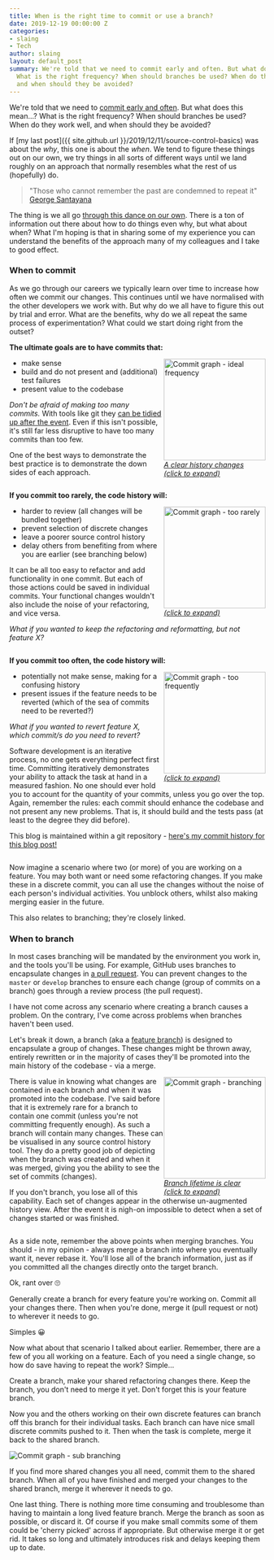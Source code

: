 ```yaml
---
title: When is the right time to commit or use a branch?
date: 2019-12-19 00:00:00 Z
categories:
- slaing
- Tech
author: slaing
layout: default_post
summary: We're told that we need to commit early and often. But what does this mean...?
  What is the right frequency? When should branches be used? When do they work well,
  and when should they be avoided?
---
```


We're told that we need to [commit early and often](https://blog.beanstalkapp.com/post/147799908084/commit-early-commit-often). But what does this mean...? What is the right frequency? When should branches be used? When do they work well, and when should they be avoided?

If [my last post]({{ site.github.url }}/2019/12/11/source-control-basics) was about the _why_, this one is about the _when_. We tend to figure these things out on our own, we try things in all sorts of different ways until we land roughly on an approach that normally resembles what the rest of us (hopefully) do.

> "Those who cannot remember the past are condemned to repeat it"<br />
[George Santayana](https://en.wikipedia.org/wiki/George_Santayana)

The thing is we all go [through this dance on our own](https://cseducators.stackexchange.com/questions/3590/why-dont-more-universities-teach-revision-control). There is a ton of information out there about how to do things  even why, but what about when? What I'm hoping is that in sharing some of my experience you can understand the benefits of the approach many of my colleagues and I take to good effect.

### When to commit
As we go through our careers we typically learn over time to increase how often we commit our changes. This continues until we have normalised with the other developers we work with. But why do we all have to figure this out by trial and error. What are the benefits, why do we all repeat the same process of experimentation? What could we start doing right from the outset?

**The ultimate goals are to have commits that:**

<div style="float: right; margin-left: 5px;">
    <a target="_blank" href="{{ site.baseurl }}/slaing/assets/2019-12-19-source-control-when/commit-frequently.png">
        <img alt="Commit graph - ideal frequency" width="200" src="{{ site.baseurl }}/slaing/assets/2019-12-19-source-control-when/commit-frequently.png" /><br />
        <i>A clear history changes<br />(click to expand)</i>
    </a>
</div>

- make sense
- build and do not present and (additional) test failures
- present value to the codebase

_Don't be afraid of making too many commits._ With tools like git they [can be tidied up after the event](https://git-scm.com/book/en/v2/Git-Branching-Rebasing). Even if this isn't possible, it's still far less disruptive to have too many commits than too few.

One of the best ways to demonstrate the best practice is to demonstrate the down sides of each approach.

<div style="clear: both; display: block; height: 0px;"></div>

**If you commit too rarely, the code history will:**

<div style="float: right; margin-left: 5px;">
    <a target="_blank" href="{{ site.baseurl }}/slaing/assets/2019-12-19-source-control-when/too-few-commits.png">
        <img alt="Commit graph - too rarely" width="200" src="{{ site.baseurl }}/slaing/assets/2019-12-19-source-control-when/too-few-commits.png" /><br />
        <i>(click to expand)</i>
    </a>
</div>

- harder to review (all changes will be bundled together)
- prevent selection of discrete changes
- leave a poorer source control history
- delay others from benefiting from where you are earlier (see branching below)

It can be all too easy to refactor and add functionality in one commit. But each of those actions could be saved in individual commits. Your functional changes wouldn't also include the noise of your refactoring, and vice versa. 

_What if you wanted to keep the refactoring and reformatting, but not feature X?_

<div style="clear: both; display: block; height: 0px;"></div>

**If you commit too often, the code history will:**

<div style="float: right; margin-left: 5px;">
    <a target="_blank" href="{{ site.baseurl }}/slaing/assets/2019-12-19-source-control-when/too-many-commits.png">
        <img alt="Commit graph - too frequently" width="200" src="{{ site.baseurl }}/slaing/assets/2019-12-19-source-control-when/too-many-commits.png" /><br />
        <i>(click to expand)</i>
    </a>
</div>

- potentially not make sense, making for a confusing history
- present issues if the feature needs to be reverted (which of the sea of commits need to be reverted?)

_What if you wanted to revert feature X, which commit/s do you need to revert?_

Software development is an iterative process, no one gets everything perfect first time. Committing iteratively demonstrates your ability to attack the task at hand in a measured fashion. No one should ever hold you to account for the quantity of your commits, unless you go over the top. Again, remember the rules: each commit should enhance the codebase and not present any new problems. That is, it should build and the tests pass (at least to the degree they did before).

This blog is maintained within a git repository - <a target="_blank" href="{{ site.baseurl }}/slaing/assets/2019-12-19-source-control-when/blog-post-commit-history.png">here's my commit history for this blog post!</a>

<div style="clear: both; display: block; height: 0px;"></div>

Now imagine a scenario where two (or more) of you are working on a feature. You may both want or need some refactoring changes. If you make these in a discrete commit, you can all use the changes without the noise of each person's individual activities. You unblock others, whilst also making merging easier in the future.

This also relates to branching; they're closely linked.

### When to branch
In most cases branching will be mandated by the environment you work in, and the tools you'll be using. For example, GitHub uses branches to encapsulate changes in [a pull request](https://help.github.com/en/github/collaborating-with-issues-and-pull-requests/about-pull-requests). You can prevent changes to the `master` or `develop` branches to ensure each change (group of commits on a branch) goes through a review process (the pull request).

I have not come across any scenario where creating a branch causes a problem. On the contrary, I've come across problems when branches haven't been used.

Let's break it down, a branch (aka a [feature branch](https://www.atlassian.com/git/tutorials/comparing-workflows/feature-branch-workflow)) is designed to encapsulate a group of changes. These changes might be thrown away, entirely rewritten or in the majority of cases they'll be promoted into the main history of the codebase - via a merge.

<div style="float: right">
    <a target="_blank" href="{{ site.baseurl }}/slaing/assets/2019-12-19-source-control-when/branching.png">
        <img alt="Commit graph - branching" width="200" src="{{ site.baseurl }}/slaing/assets/2019-12-19-source-control-when/branching.png" /><br />
        <i>Branch lifetime is clear<br />(click to expand)</i>
    </a>
</div>

There is value in knowing what changes are contained in each branch and when it was promoted into the codebase. I've said before that it is extremely rare for a branch to contain one commit (unless you're not committing frequently enough). As such a branch will contain many changes. These can be visualised in any source control history tool. They do a pretty good job of depicting when the branch was created and when it was merged, giving you the ability to see the set of commits (changes). 

If you don't branch, you lose all of this capability. Each set of changes appear in the otherwise un-augmented history view. After the event it is nigh-on impossible to detect when a set of changes started or was finished.

<div style="clear: both; display: block; height: 0px;"></div>

As a side note, remember the above points when merging branches. You should - in my opinion - always merge a branch into where you eventually want it, never rebase it. You'll lose all of the branch information, just as if you committed all the changes directly onto the target branch. 

Ok, rant over 🙄

Generally create a branch for every feature you're working on. Commit all your changes there. Then when you're done, merge it (pull request or not) to wherever it needs to go.

Simples 😀

Now what about that scenario I talked about earlier. Remember, there are a few of you all working on a feature. Each of you need a single change, so how do save having to repeat the work? Simple...

Create a branch, make your shared refactoring changes there. Keep the branch, you don't need to merge it yet. Don't forget this is your feature branch.

Now you and the others working on their own discrete features can branch off this branch for their individual tasks. Each branch can have nice small discrete commits pushed to it. Then when the task is complete, merge it back to the shared branch.

<img alt="Commit graph - sub branching" src="{{ site.baseurl }}/slaing/assets/2019-12-19-source-control-when/sub-branching.png" />

If you find more shared changes you all need, commit them to the shared branch. When all of you have finished and merged your changes to the shared branch, merge it wherever it needs to go.

One last thing. There is nothing more time consuming and troublesome than having to maintain a long lived feature branch. Merge the branch as soon as possible, or discard it. Of course if you make small commits some of them could be 'cherry picked' across if appropriate. But otherwise merge it or get rid. It takes so long and ultimately introduces risk and delays keeping them up to date.
